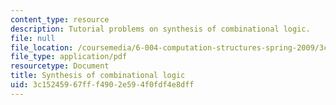 ```yaml
---
content_type: resource
description: Tutorial problems on synthesis of combinational logic.
file: null
file_location: /coursemedia/6-004-computation-structures-spring-2009/3c15245967fff4902e594f0fdf4e8dff_MIT6004s09tutor05.pdf
file_type: application/pdf
resourcetype: Document
title: Synthesis of combinational logic
uid: 3c152459-67ff-f490-2e59-4f0fdf4e8dff
---
```

